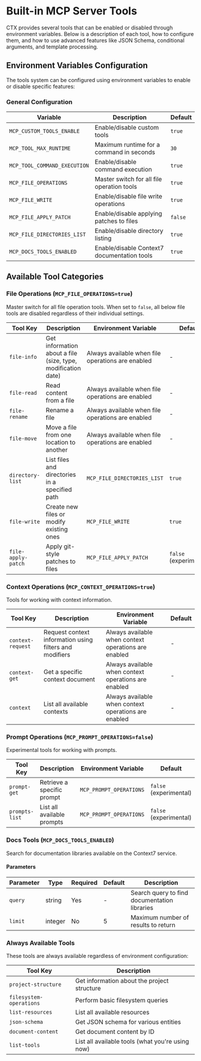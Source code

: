 # Built-in MCP Server Tools

CTX provides several tools that can be enabled or disabled through environment variables. Below is a
description of each tool, how to configure them, and how to use advanced features like JSON Schema, conditional
arguments, and template processing.

## Environment Variables Configuration

The tools system can be configured using environment variables to enable or disable specific features:

### General Configuration

| Variable                     | Description                                 | Default |
|------------------------------|---------------------------------------------|---------|
| `MCP_CUSTOM_TOOLS_ENABLE`    | Enable/disable custom tools                 | `true`  |
| `MCP_TOOL_MAX_RUNTIME`       | Maximum runtime for a command in seconds    | `30`    |
| `MCP_TOOL_COMMAND_EXECUTION` | Enable/disable command execution            | `true`  |
| `MCP_FILE_OPERATIONS`        | Master switch for all file operation tools  | `true`  |
| `MCP_FILE_WRITE`             | Enable/disable file write operations        | `true`  |
| `MCP_FILE_APPLY_PATCH`       | Enable/disable applying patches to files    | `false` |
| `MCP_FILE_DIRECTORIES_LIST`  | Enable/disable directory listing            | `true`  |
| `MCP_DOCS_TOOLS_ENABLED`     | Enable/disable Context7 documentation tools | `true`  |

## Available Tool Categories

### File Operations (`MCP_FILE_OPERATIONS=true`)

Master switch for all file operation tools. When set to `false`, all below file tools are disabled regardless of their
individual settings.

| Tool Key           | Description                                                  | Environment Variable                              | Default                |
|--------------------|--------------------------------------------------------------|---------------------------------------------------|------------------------|
| `file-info`        | Get information about a file (size, type, modification date) | Always available when file operations are enabled | -                      |
| `file-read`        | Read content from a file                                     | Always available when file operations are enabled | -                      |
| `file-rename`      | Rename a file                                                | Always available when file operations are enabled | -                      |
| `file-move`        | Move a file from one location to another                     | Always available when file operations are enabled | -                      |
| `directory-list`   | List files and directories in a specified path               | `MCP_FILE_DIRECTORIES_LIST`                       | `true`                 |
| `file-write`       | Create new files or modify existing ones                     | `MCP_FILE_WRITE`                                  | `true`                 |
| `file-apply-patch` | Apply git-style patches to files                             | `MCP_FILE_APPLY_PATCH`                            | `false` (experimental) |

### Context Operations (`MCP_CONTEXT_OPERATIONS=true`)

Tools for working with context information.

| Tool Key          | Description                                             | Environment Variable                                 | Default |
|-------------------|---------------------------------------------------------|------------------------------------------------------|---------|
| `context-request` | Request context information using filters and modifiers | Always available when context operations are enabled | -       |
| `context-get`     | Get a specific context document                         | Always available when context operations are enabled | -       |
| `context`         | List all available contexts                             | Always available when context operations are enabled | -       |

### Prompt Operations (`MCP_PROMPT_OPERATIONS=false`)

Experimental tools for working with prompts.

| Tool Key       | Description                | Environment Variable    | Default                |
|----------------|----------------------------|-------------------------|------------------------|
| `prompt-get`   | Retrieve a specific prompt | `MCP_PROMPT_OPERATIONS` | `false` (experimental) |
| `prompts-list` | List all available prompts | `MCP_PROMPT_OPERATIONS` | `false` (experimental) |

### Docs Tools (`MCP_DOCS_TOOLS_ENABLED`)

Search for documentation libraries available on the Context7 service.

#### Parameters

| Parameter | Type    | Required | Default | Description                                  |
|-----------|---------|----------|---------|----------------------------------------------|
| `query`   | string  | Yes      | -       | Search query to find documentation libraries |
| `limit`   | integer | No       | 5       | Maximum number of results to return          |

### Always Available Tools

These tools are always available regardless of environment configuration:

| Tool Key                | Description                                      |
|-------------------------|--------------------------------------------------|
| `project-structure`     | Get information about the project structure      |
| `filesystem-operations` | Perform basic filesystem queries                 |
| `list-resources`        | List all available resources                     |
| `json-schema`           | Get JSON schema for various entities             |
| `document-content`      | Get document content by ID                       |
| `list-tools`            | List all available tools (what you're using now) |
